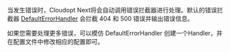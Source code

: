 当发生错误时，Cloudopt Next将会自动调用错误拦截器进行处理。默认的错误拦截器 [DefaultErrorHandler](https://github.com/cloudoptlab/cloudopt-next/blob/master/cloudopt-next-web/src/main/java/net/cloudopt/next/web/handler/DefaultErrorHandler.kt) 会拦截 404 和 500 错误并输出错误信息。

如果您需要处理更多错误，可以模仿 DefaultErrorHandler 创建一个Handler，并在配置文件中修改相应的配置即可。
